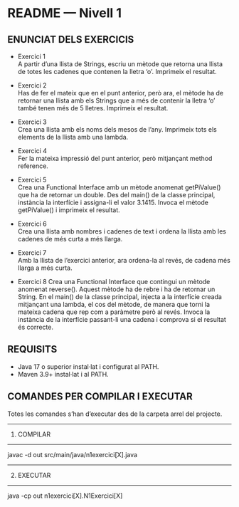 # README — Nivell 1


ENUNCIAT DELS EXERCICIS
-----------

- Exercici 1  
A partir d’una llista de Strings, escriu un mètode que retorna una llista de totes les cadenes que contenen la lletra ‘o’. Imprimeix el resultat.

- Exercici 2  
Has de fer el mateix que en el punt anterior, però ara, el mètode ha de retornar una llista amb els Strings que a més de contenir la lletra ‘o’ també tenen més de 5 lletres. Imprimeix el resultat.

- Exercici 3  
Crea una llista amb els noms dels mesos de l’any. Imprimeix tots els elements de la llista amb una lambda.

- Exercici 4  
Fer la mateixa impressió del punt anterior, però mitjançant method reference. 

- Exercici 5  
Crea una Functional Interface amb un mètode anomenat getPiValue() que ha de retornar un double. Des del main() de la classe principal, instància la interfície i assigna-li el valor 3.1415. Invoca el mètode getPiValue() i imprimeix el resultat.

- Exercici 6  
Crea una llista amb nombres i cadenes de text i ordena la llista amb les cadenes de més curta a més llarga.

- Exercici 7  
Amb la llista de l’exercici anterior, ara ordena-la al revés, de cadena més llarga a més curta.

- Exercici 8 
Crea una Functional Interface que contingui un mètode anomenat reverse(). Aquest mètode ha de rebre i ha de retornar un String. En el main() de la classe principal, injecta a la interfície creada mitjançant una lambda, el cos del mètode, de manera que torni la mateixa cadena que rep com a paràmetre però al revés. Invoca la instància de la interfície passant-li una cadena i comprova si el resultat és correcte.

REQUISITS
----------
- Java 17 o superior instal·lat i configurat al PATH.
- Maven 3.9+ instal·lat i al PATH.



COMANDES PER COMPILAR I EXECUTAR
--------------------------------
Totes les comandes s’han d’executar des de la carpeta arrel del projecte.

------------------------------------------------------------
1. COMPILAR
------------------------------------------------------------

javac -d out src/main/java/n1exercici[X].java


------------------------------------------------------------
2. EXECUTAR
------------------------------------------------------------

java -cp out n1exercici[X].N1Exercici[X]


